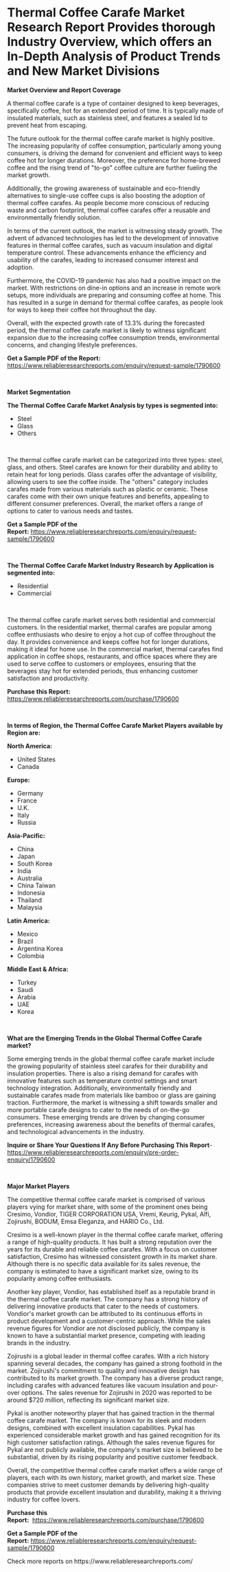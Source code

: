 <p><h1>Thermal Coffee Carafe Market Research Report Provides thorough Industry Overview, which offers an In-Depth Analysis of Product Trends and New Market Divisions</h1></p><p><strong>Market Overview and Report Coverage</strong></p>
<p><p>A thermal coffee carafe is a type of container designed to keep beverages, specifically coffee, hot for an extended period of time. It is typically made of insulated materials, such as stainless steel, and features a sealed lid to prevent heat from escaping.</p><p>The future outlook for the thermal coffee carafe market is highly positive. The increasing popularity of coffee consumption, particularly among young consumers, is driving the demand for convenient and efficient ways to keep coffee hot for longer durations. Moreover, the preference for home-brewed coffee and the rising trend of "to-go" coffee culture are further fueling the market growth.</p><p>Additionally, the growing awareness of sustainable and eco-friendly alternatives to single-use coffee cups is also boosting the adoption of thermal coffee carafes. As people become more conscious of reducing waste and carbon footprint, thermal coffee carafes offer a reusable and environmentally friendly solution.</p><p>In terms of the current outlook, the market is witnessing steady growth. The advent of advanced technologies has led to the development of innovative features in thermal coffee carafes, such as vacuum insulation and digital temperature control. These advancements enhance the efficiency and usability of the carafes, leading to increased consumer interest and adoption.</p><p>Furthermore, the COVID-19 pandemic has also had a positive impact on the market. With restrictions on dine-in options and an increase in remote work setups, more individuals are preparing and consuming coffee at home. This has resulted in a surge in demand for thermal coffee carafes, as people look for ways to keep their coffee hot throughout the day.</p><p>Overall, with the expected growth rate of 13.3% during the forecasted period, the thermal coffee carafe market is likely to witness significant expansion due to the increasing coffee consumption trends, environmental concerns, and changing lifestyle preferences.</p></p>
<p><strong>Get a Sample PDF of the Report:</strong> <a href="https://www.reliableresearchreports.com/enquiry/request-sample/1790600">https://www.reliableresearchreports.com/enquiry/request-sample/1790600</a></p>
<p>&nbsp;</p>
<p><strong>Market Segmentation</strong></p>
<p><strong>The Thermal Coffee Carafe Market Analysis by types is segmented into:</strong></p>
<p><ul><li>Steel</li><li>Glass</li><li>Others</li></ul></p>
<p>&nbsp;</p>
<p><p>The thermal coffee carafe market can be categorized into three types: steel, glass, and others. Steel carafes are known for their durability and ability to retain heat for long periods. Glass carafes offer the advantage of visibility, allowing users to see the coffee inside. The "others" category includes carafes made from various materials such as plastic or ceramic. These carafes come with their own unique features and benefits, appealing to different consumer preferences. Overall, the market offers a range of options to cater to various needs and tastes.</p></p>
<p><strong>Get a Sample PDF of the Report:</strong>&nbsp;<a href="https://www.reliableresearchreports.com/enquiry/request-sample/1790600">https://www.reliableresearchreports.com/enquiry/request-sample/1790600</a></p>
<p>&nbsp;</p>
<p><strong>The Thermal Coffee Carafe Market Industry Research by Application is segmented into:</strong></p>
<p><ul><li>Residential</li><li>Commercial</li></ul></p>
<p>&nbsp;</p>
<p><p>The thermal coffee carafe market serves both residential and commercial customers. In the residential market, thermal carafes are popular among coffee enthusiasts who desire to enjoy a hot cup of coffee throughout the day. It provides convenience and keeps coffee hot for longer durations, making it ideal for home use. In the commercial market, thermal carafes find application in coffee shops, restaurants, and office spaces where they are used to serve coffee to customers or employees, ensuring that the beverages stay hot for extended periods, thus enhancing customer satisfaction and productivity.</p></p>
<p><strong>Purchase this Report:</strong>&nbsp; <a href="https://www.reliableresearchreports.com/purchase/1790600">https://www.reliableresearchreports.com/purchase/1790600</a></p>
<p>&nbsp;</p>
<p><strong>In terms of Region, the Thermal Coffee Carafe Market Players available by Region are:</strong></p>
<p>
    <p> <strong> North America: </strong>
        <ul>
            <li>United States</li>
            <li>Canada</li>
        </ul>
        </p> 
    <p> <strong> Europe: </strong>
        <ul>
            <li>Germany</li>
            <li>France</li>
            <li>U.K.</li>
            <li>Italy</li>
            <li>Russia</li>
        </ul>
        </p> 
    <p> <strong> Asia-Pacific: </strong>
        <ul>
            <li>China</li>
            <li>Japan</li>
            <li>South Korea</li>
            <li>India</li>
            <li>Australia</li>
            <li>China Taiwan</li>
            <li>Indonesia</li>
            <li>Thailand</li>
            <li>Malaysia</li>
        </ul>
        </p> 
    <p> <strong> Latin America: </strong>
        <ul>
            <li>Mexico</li>
            <li>Brazil</li>
            <li>Argentina Korea</li>
            <li>Colombia</li>
        </ul>
        </p> 
    <p> <strong> Middle East & Africa: </strong>
        <ul>
            <li>Turkey</li>
            <li>Saudi</li>
            <li>Arabia</li>
            <li>UAE</li>
            <li>Korea</li>
        </ul>
    </p>
    </p>
<p>&nbsp;</p>
<p><strong>What are the Emerging Trends in the Global Thermal Coffee Carafe market?</strong></p>
<p><p>Some emerging trends in the global thermal coffee carafe market include the growing popularity of stainless steel carafes for their durability and insulation properties. There is also a rising demand for carafes with innovative features such as temperature control settings and smart technology integration. Additionally, environmentally friendly and sustainable carafes made from materials like bamboo or glass are gaining traction. Furthermore, the market is witnessing a shift towards smaller and more portable carafe designs to cater to the needs of on-the-go consumers. These emerging trends are driven by changing consumer preferences, increasing awareness about the benefits of thermal carafes, and technological advancements in the industry.</p></p>
<p><strong>Inquire or Share Your Questions If Any Before Purchasing This Report</strong>- <a href="https://www.reliableresearchreports.com/enquiry/pre-order-enquiry/1790600">https://www.reliableresearchreports.com/enquiry/pre-order-enquiry/1790600</a></p>
<p>&nbsp;</p>
<p><strong>Major Market Players</strong></p>
<p><p>The competitive thermal coffee carafe market is comprised of various players vying for market share, with some of the prominent ones being Cresimo, Vondior, TIGER CORPORATION USA, Vremi, Keurig, Pykal, Alfi, Zojirushi, BODUM, Emsa Eleganza, and HARIO Co., Ltd.</p><p>Cresimo is a well-known player in the thermal coffee carafe market, offering a range of high-quality products. It has built a strong reputation over the years for its durable and reliable coffee carafes. With a focus on customer satisfaction, Cresimo has witnessed consistent growth in its market share. Although there is no specific data available for its sales revenue, the company is estimated to have a significant market size, owing to its popularity among coffee enthusiasts.</p><p>Another key player, Vondior, has established itself as a reputable brand in the thermal coffee carafe market. The company has a strong history of delivering innovative products that cater to the needs of customers. Vondior's market growth can be attributed to its continuous efforts in product development and a customer-centric approach. While the sales revenue figures for Vondior are not disclosed publicly, the company is known to have a substantial market presence, competing with leading brands in the industry.</p><p>Zojirushi is a global leader in thermal coffee carafes. With a rich history spanning several decades, the company has gained a strong foothold in the market. Zojirushi's commitment to quality and innovative design has contributed to its market growth. The company has a diverse product range, including carafes with advanced features like vacuum insulation and pour-over options. The sales revenue for Zojirushi in 2020 was reported to be around $720 million, reflecting its significant market size.</p><p>Pykal is another noteworthy player that has gained traction in the thermal coffee carafe market. The company is known for its sleek and modern designs, combined with excellent insulation capabilities. Pykal has experienced considerable market growth and has gained recognition for its high customer satisfaction ratings. Although the sales revenue figures for Pykal are not publicly available, the company's market size is believed to be substantial, driven by its rising popularity and positive customer feedback.</p><p>Overall, the competitive thermal coffee carafe market offers a wide range of players, each with its own history, market growth, and market size. These companies strive to meet customer demands by delivering high-quality products that provide excellent insulation and durability, making it a thriving industry for coffee lovers.</p></p>
<p><strong>Purchase this Report:</strong>&nbsp;&nbsp;<a href="https://www.reliableresearchreports.com/purchase/1790600">https://www.reliableresearchreports.com/purchase/1790600</a></p>
<p></p>
<p><strong>Get a Sample PDF of the Report:</strong>&nbsp;<a href="https://www.reliableresearchreports.com/enquiry/request-sample/1790600">https://www.reliableresearchreports.com/enquiry/request-sample/1790600</a></p>
<p>Check more reports on https://www.reliableresearchreports.com/</p>